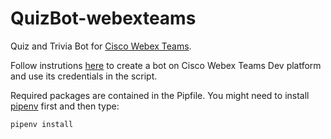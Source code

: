 # QuizBot-webexteams
Quiz and Trivia Bot for [Cisco Webex Teams](https://developer.webex.com/).

Follow instrutions [here](https://developer.ciscospark.com/bots.html) to create a bot on Cisco Webex Teams Dev platform and use its credentials in the script.

Required packages are contained in the Pipfile. You might need to install [pipenv](http://docs.pipenv.org/) first and then type:

`pipenv install`
